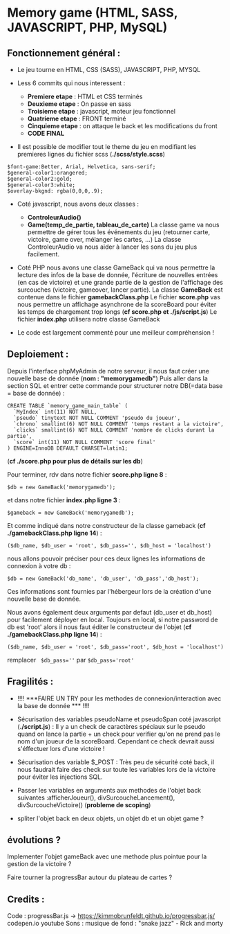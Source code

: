 # Memory game (HTML, SASS, JAVASCRIPT, PHP, MySQL)

## Fonctionnement général :

+ Le jeu tourne en HTML, CSS (SASS), JAVASCRIPT, PHP, MYSQL

+ Less 6 commits qui nous interessent : 
	- **Premiere etape** : HTML et CSS terminés
	- **Deuxieme etape** : On passe en sass
	- **Troisieme etape** : javascript, moteur jeu fonctionnel
	- **Quatrieme etape** : FRONT terminé
	- **Cinquieme etape** : on attaque le back et les modifications du front
	- **CODE FINAL**

+ Il est possible de modifier tout le theme du jeu en modifiant les premieres lignes du fichier scss (**./scss/style.scss**)

```
$font-game:Better, Arial, Helvetica, sans-serif;
$general-color1:orangered; 
$general-color2:gold; 
$general-color3:white;
$overlay-bkgnd: rgba(0,0,0,.9); 
```

+ Coté javascript, nous avons deux classes : 
	- **ControleurAudio()**
	- **Game(temp_de_partie, tableau_de_carte)**
La classe game va nous permettre de gérer tous les événements du jeu (retourner carte, victoire, game over, mélanger les cartes, ...)
La classe ControleurAudio va nous aider à lancer les sons du jeu plus facilement.

+ Coté PHP nous avons une classe GameBack qui va nous permettre la lecture des infos de la base de donnée, 
l'écriture de nouvelles entrées (en cas de victoire) et une grande partie de la gestion de l'affichage des surcouches (victoire, gameover, lancer partie).
La classe **GameBack** est contenue dans le fichier **gamebackClass.php**
Le fichier **score.php** vas nous permettre un affichage asynchrone de la scoreBoard pour éviter les temps de chargement trop longs (**cf score.php et ./js/script.js**)
Le fichier **index.php** utilisera notre classe GameBack

+ Le code est largement commenté pour une meilleur compréhension !



## Deploiement : 

Depuis l'interface phpMyAdmin de notre serveur, il nous faut créer une nouvelle base de donnée (**nom : "memorygamedb"**)
Puis aller dans la section SQL et entrer cette commande pour structurer notre DB(=data base = base de donnée) : 
```
CREATE TABLE `memory_game_main_table` (
  `MyIndex` int(11) NOT NULL,
  `pseudo` tinytext NOT NULL COMMENT 'pseudo du joueur',
  `chrono` smallint(6) NOT NULL COMMENT 'temps restant a la victoire',
  `clicks` smallint(6) NOT NULL COMMENT 'nombre de clicks durant la partie',
  `score` int(11) NOT NULL COMMENT 'score final'
) ENGINE=InnoDB DEFAULT CHARSET=latin1;
```
(**cf ./score.php pour plus de détails sur les db**) 

Pour terminer, rdv dans notre fichier **score.php ligne 8** :
```
$db = new GameBack('memorygamedb'); 
```
et dans notre fichier **index.php ligne 3** :
```
$gameback = new GameBack('memorygamedb');
```

Et comme indiqué dans notre constructeur de la classe gameback (**cf ./gamebackClass.php ligne 14**) :
```
($db_name, $db_user = 'root', $db_pass='', $db_host = 'localhost') 
```
nous allons pouvoir préciser pour ces deux lignes les informations de connexion à votre db :
```
$db = new GameBack('db_name', 'db_user', 'db_pass','db_host');
```
Ces informations sont fournies par l'hébergeur lors de la création d'une nouvelle base de donnée.

Nous avons également deux arguments par defaut (db_user et db_host) pour facilement déployer en local.
Toujours en local, si notre password de db est 'root' alors il nous faut éditer le constructeur de l'objet (**cf ./gamebackClass.php ligne 14**) :
```
($db_name, $db_user = 'root', $db_pass='root', $db_host = 'localhost') 
```
remplacer ``` $db_pass=''``` par  ```$db_pass='root'```



## Fragilités :	

+ !!!! ***FAIRE UN TRY pour les methodes de connexion/interaction avec la base de donnée *** !!!!

+ Sécurisation des variables pseudoName et pseudoSpan coté javascript (**./script.js**) :
Il y a un check de caractères spéciaux sur le pseudo quand on lance la partie + 
un check pour verifier qu'on ne prend pas le nom d'un joueur de la scoreBoard.
Cependant ce check devrait aussi s'éffectuer lors d'une victoire !

+ Sécurisation des variable $_POST :
Très peu de sécurité coté back, il nous faudrait faire des check sur toute les variables 
lors de la victoire pour éviter les injections SQL.

- Passer les variables en arguments aux methodes de l'objet back suivantes :afficherJoueur(), divSurcoucheLancement(), divSurcoucheVictoire() (**probleme de scoping**)

- spliter l'objet back en deux objets, un objet db et un objet game ?



## évolutions ?

Implementer l'objet gameBack avec une methode plus pointue pour la gestion de la victoire ?

Faire tourner la progressBar autour du plateau de cartes ?

## Credits :

Code : 
progressBar.js -> https://kimmobrunfeldt.github.io/progressbar.js/
codepen.io
youtube
Sons :
musique de fond : "snake jazz" - Rick and morty
